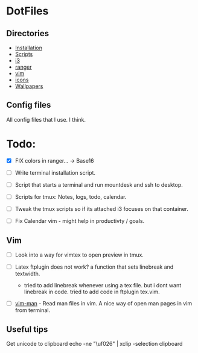 # DotFiles

## Directories
* [Installation](https://github.com/eeckee/.files/tree/master/Installation "Installation directory")
* [Scripts](https://github.com/eeckee/.files/tree/master/Scripts "Installation directory")
* [i3](https://github.com/eeckee/.files/tree/master/i3 "i3 config directory")
* [ranger](https://github.com/eeckee/.files/tree/master/ranger "Ranger config directory")
* [vim](https://github.com/eeckee/.files/tree/master/vim "Vim config directory")
* [icons](https://github.com/eeckee/.files/tree/master/icons "Icons for notify-send")
* [Wallpapers](https://github.com/eeckee/.files/tree/master/Wallpapers "Some wallpapers that are nice as default")


## Config files
All config files that I use. I think.

# Todo:
- [x] FIX colors in ranger... -> Base16
- [ ] Write terminal installation script.
- [ ] Script that starts a terminal and run mountdesk and ssh to desktop. 
- [ ] Scripts for tmux: Notes, logs, todo, calendar.
- [ ] Tweak the tmux scripts so if its attached i3 focuses on that container.
- [ ] Fix Calendar vim - might help in productivty / goals.


## Vim

- [ ] Look into a way for vimtex to open preview in tmux.
- [ ] Latex ftplugin does not work? a function that sets linebreak and textwidth.
  - tried to add linebreak whenever using a tex file. but i dont want linebreak in code. tried to add code in ftplugin tex.vim.
- [ ] [vim-man](https://github.com/vim-utils/vim-man) - Read man files in vim. A nice way of open man pages in vim from terminal.



## Useful tips
Get unicode to clipboard
	echo -ne "\uf026" | xclip -selection clipboard
